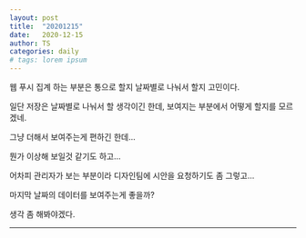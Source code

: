 ```yaml
---
layout: post
title:  "20201215"
date:   2020-12-15
author: TS
categories: daily
# tags: lorem ipsum
---
```


웹 푸시 집계 하는 부분은 통으로 할지 날짜별로 나눠서 할지 고민이다.

일단 저장은 날짜별로 나눠서 할 생각이긴 한데, 보여지는 부분에서 어떻게 할지를 모르겠네.

그냥 더해서 보여주는게 편하긴 한데...

뭔가 이상해 보일것 같기도 하고...

어차피 관리자가 보는 부분이라 디자인팀에 시안을 요청하기도 좀 그렇고...

마지막 날짜의 데이터를 보여주는게 좋을까?

생각 좀 해봐야겠다.

---
